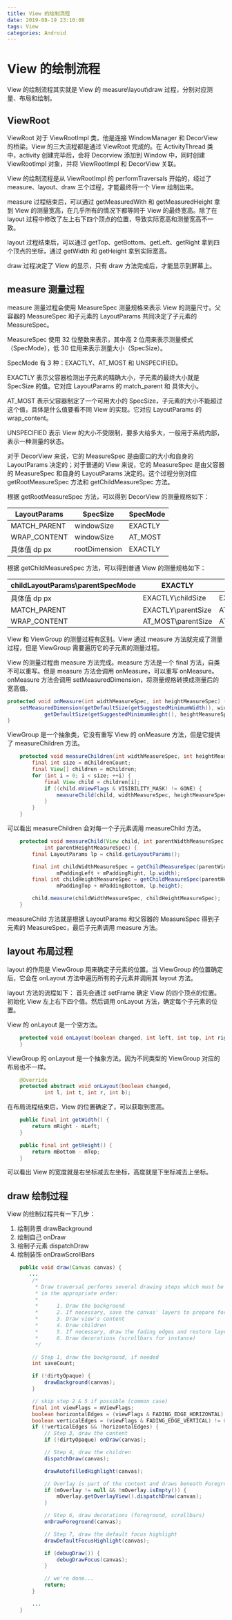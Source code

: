 ```yaml
---
title: View 的绘制流程
date: 2019-08-19 23:10:08
tags: View
categories: Android
---
```


# View 的绘制流程

View 的绘制流程其实就是 View 的 measure\layout\draw 过程，分别对应测量、布局和绘制。

## ViewRoot

ViewRoot 对于 ViewRootImpl 类，他是连接 WindowManager 和 DecorView 的桥梁。View 的三大流程都是通过 ViewRoot 完成的。在 ActivityThread 类中，activity 创建完毕后，会将 Decorview 添加到 Window 中，同时创建 ViewRootImpl 对象，并将 ViewRootImpl 和 DecorView 关联。

View 的绘制流程是从 ViewRootImpl 的 performTraversals 开始的，经过了 measure、layout、draw 三个过程，才能最终将一个 View 绘制出来。

measure 过程结束后，可以通过 getMeasuredWith 和 getMeasuredHeight 拿到 View 的测量宽高，在几乎所有的情况下都等同于 View 的最终宽高。除了在 layout 过程中修改了左上右下四个顶点的位置，导致实际宽高和测量宽高不一致。

layout 过程结束后，可以通过 getTop、getBottom、getLeft、getRight 拿到四个顶点的坐标，通过 getWidth 和 getHeight 拿到实际宽高。

draw 过程决定了 View 的显示，只有 draw 方法完成后，才能显示到屏幕上。

## measure 测量过程

measure 测量过程会使用 MeasureSpec 测量规格来表示 View 的测量尺寸。父容器的 MeasureSpec 和子元素的 LayoutParams 共同决定了子元素的 MeasureSpec。

MeasureSpec 使用 32 位整数来表示，其中高 2 位用来表示测量模式（SpecMode），低 30 位用来表示测量大小（SpecSize）。

SpecMode 有 3 种：EXACTLY、AT_MOST 和 UNSPECIFIED。 

EXACTLY 表示父容器检测出子元素的精确大小，子元素的最终大小就是 SpecSize 的值。它对应 LayoutParams 的 match_parent 和 具体大小。

AT_MOST 表示父容器制定了一个可用大小的 SpecSize，子元素的大小不能超过这个值，具体是什么值要看不同 View 的实现。它对应 LayoutParams 的 wrap_content。

UNSPECIFIED 表示 View 的大小不受限制，要多大给多大，一般用于系统内部，表示一种测量的状态。

对于 DecorView 来说，它的 MeasureSpec 是由窗口的大小和自身的 LayoutParams 决定的；对于普通的 View 来说，它的 MeasureSpec 是由父容器的 MeasureSpec 和自身的 LayoutParams 决定的。这个过程分别对应 getRootMeasureSpec 方法和 getChildMeasureSpec 方法。

根据 getRootMeasureSpec 方法，可以得到 DecorView 的测量规格如下：

| LayoutParams | SpecSize | SpecMode |
| - | - | - |
| MATCH_PARENT | windowSize | EXACTLY | 
| WRAP_CONTENT | windowSize | AT_MOST |
| 具体值 dp px | rootDimension | EXACTLY |

根据 getChildMeasureSpec 方法，可以得到普通 View 的测量规格如下：

| childLayoutParams\parentSpecMode | EXACTLY | AT_MOST | UNSPECIFIED |
| - | - | - | - |
| 具体值 dp px | EXACTLY\childSize | EXACTLY\childSize | UNSPECIFIED\childSize |
| MATCH_PARENT | EXACTLY\parentSize | AT_MOST\parentSize | UNSPECIFIED\0 |
| WRAP_CONTENT | AT_MOST\parentSize | AT_MOST\parentSize | UNSPECIFIED\0 |

View 和 ViewGroup 的测量过程有区别。View 通过 measure 方法就完成了测量过程，但是 ViewGroup 需要遍历它的子元素的测量过程。

View 的测量过程由 measure 方法完成。measure 方法是一个 final 方法，自类不可以重写。但是 measure 方法会调用 onMeasure，可以重写 onMeasure。onMeasure 方法会调用 setMeasuredDimension，将测量规格转换成测量后的宽高值。

```java
protected void onMeasure(int widthMeasureSpec, int heightMeasureSpec) {
    setMeasuredDimension(getDefaultSize(getSuggestedMinimumWidth(), widthMeasureSpec),
            getDefaultSize(getSuggestedMinimumHeight(), heightMeasureSpec));
}
```

ViewGroup 是一个抽象类，它没有重写 View 的 onMeasure 方法，但是它提供了 measureChildren 方法。

```java
    protected void measureChildren(int widthMeasureSpec, int heightMeasureSpec) {
        final int size = mChildrenCount;
        final View[] children = mChildren;
        for (int i = 0; i < size; ++i) {
            final View child = children[i];
            if ((child.mViewFlags & VISIBILITY_MASK) != GONE) {
                measureChild(child, widthMeasureSpec, heightMeasureSpec);
            }
        }
    }
```

可以看出 measureChildren 会对每一个子元素调用 measureChild 方法。

```java
    protected void measureChild(View child, int parentWidthMeasureSpec,
            int parentHeightMeasureSpec) {
        final LayoutParams lp = child.getLayoutParams();

        final int childWidthMeasureSpec = getChildMeasureSpec(parentWidthMeasureSpec,
                mPaddingLeft + mPaddingRight, lp.width);
        final int childHeightMeasureSpec = getChildMeasureSpec(parentHeightMeasureSpec,
                mPaddingTop + mPaddingBottom, lp.height);

        child.measure(childWidthMeasureSpec, childHeightMeasureSpec);
    }
```

measureChild 方法就是根据 LayoutParams 和父容器的 MeasureSpec 得到子元素的 MeasureSpec，最后子元素调用 measure 方法。

## layout 布局过程

layout 的作用是 ViewGroup 用来确定子元素的位置。当 ViewGroup 的位置确定后，它会在 onLayout 方法中遍历所有的子元素并调用其 layout 方法。

layout 方法的流程如下：
首先会通过 setFrame 确定 View 的四个顶点的位置。初始化 View 左上右下四个值。然后调用 onLayout 方法，确定每个子元素的位置。

View 的 onLayout 是一个空方法。

```java
    protected void onLayout(boolean changed, int left, int top, int right, int bottom) {
    }
```

ViewGroup 的 onLayout 是一个抽象方法。因为不同类型的 ViewGroup 对应的布局也不一样。

```java
    @Override
    protected abstract void onLayout(boolean changed,
            int l, int t, int r, int b);
```

在布局流程结束后，View 的位置确定了，可以获取到宽高。

```java
    public final int getWidth() {
        return mRight - mLeft;
    }

    public final int getHeight() {
        return mBottom - mTop;
    }
```

可以看出 View 的宽度就是右坐标减去左坐标，高度就是下坐标减去上坐标。

## draw 绘制过程

View 的绘制过程共有一下几步：

1. 绘制背景 drawBackground
2. 绘制自己 onDraw
3. 绘制子元素 dispatchDraw
4. 绘制装饰 onDrawScrollBars

```java
    public void draw(Canvas canvas) {
       ...
        /*
         * Draw traversal performs several drawing steps which must be executed
         * in the appropriate order:
         *
         *      1. Draw the background
         *      2. If necessary, save the canvas' layers to prepare for fading
         *      3. Draw view's content
         *      4. Draw children
         *      5. If necessary, draw the fading edges and restore layers
         *      6. Draw decorations (scrollbars for instance)
         */

        // Step 1, draw the background, if needed
        int saveCount;

        if (!dirtyOpaque) {
            drawBackground(canvas);
        }

        // skip step 2 & 5 if possible (common case)
        final int viewFlags = mViewFlags;
        boolean horizontalEdges = (viewFlags & FADING_EDGE_HORIZONTAL) != 0;
        boolean verticalEdges = (viewFlags & FADING_EDGE_VERTICAL) != 0;
        if (!verticalEdges && !horizontalEdges) {
            // Step 3, draw the content
            if (!dirtyOpaque) onDraw(canvas);

            // Step 4, draw the children
            dispatchDraw(canvas);

            drawAutofilledHighlight(canvas);

            // Overlay is part of the content and draws beneath Foreground
            if (mOverlay != null && !mOverlay.isEmpty()) {
                mOverlay.getOverlayView().dispatchDraw(canvas);
            }

            // Step 6, draw decorations (foreground, scrollbars)
            onDrawForeground(canvas);

            // Step 7, draw the default focus highlight
            drawDefaultFocusHighlight(canvas);

            if (debugDraw()) {
                debugDrawFocus(canvas);
            }

            // we're done...
            return;
        }

        ...
    }
```

